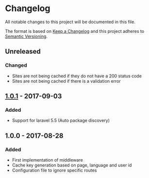 # Changelog
All notable changes to this project will be documented in this file.

The format is based on [Keep a Changelog](http://keepachangelog.com/en/1.0.0/)
and this project adheres to [Semantic Versioning](http://semver.org/spec/v2.0.0.html).

## Unreleased
### Changed
- Sites are not being cached if they do not have a 200 status code
- Sites are not being cached if there is a validation error

## [1.0.1] - 2017-09-03
### Added
- Support for laravel 5.5 (Auto package discovery)

## 1.0.0 - 2017-08-28
### Added
- First implementation of middleware
- Cache key generation based on page, language and user id
- Configuration file to ignore specific routes

[1.0.1]: https://github.com/jkniest/HTMLCache/compare/1.0.0...1.0.1
